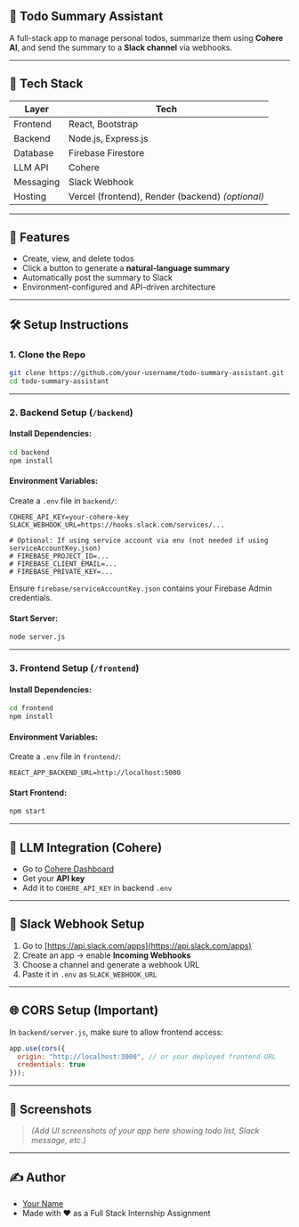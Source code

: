 ## 📘 Todo Summary Assistant

A full-stack app to manage personal todos, summarize them using **Cohere AI**, and send the summary to a **Slack channel** via webhooks.

---

## 🧱 Tech Stack

| Layer     | Tech                                             |
| --------- | ------------------------------------------------ |
| Frontend  | React, Bootstrap                                 |
| Backend   | Node.js, Express.js                              |
| Database  | Firebase Firestore                               |
| LLM API   | Cohere                                           |
| Messaging | Slack Webhook                                    |
| Hosting   | Vercel (frontend), Render (backend) *(optional)* |

---

## 🚀 Features

* Create, view, and delete todos
* Click a button to generate a **natural-language summary**
* Automatically post the summary to Slack
* Environment-configured and API-driven architecture

---

## 🛠 Setup Instructions

### 1. Clone the Repo

```bash
git clone https://github.com/your-username/todo-summary-assistant.git
cd todo-summary-assistant
```

---

### 2. Backend Setup (`/backend`)

#### Install Dependencies:

```bash
cd backend
npm install
```

#### Environment Variables:

Create a `.env` file in `backend/`:

```env
COHERE_API_KEY=your-cohere-key
SLACK_WEBHOOK_URL=https://hooks.slack.com/services/...

# Optional: If using service account via env (not needed if using serviceAccountKey.json)
# FIREBASE_PROJECT_ID=...
# FIREBASE_CLIENT_EMAIL=...
# FIREBASE_PRIVATE_KEY=...
```

Ensure `firebase/serviceAccountKey.json` contains your Firebase Admin credentials.

#### Start Server:

```bash
node server.js
```

---

### 3. Frontend Setup (`/frontend`)

#### Install Dependencies:

```bash
cd frontend
npm install
```

#### Environment Variables:

Create a `.env` file in `frontend/`:

```env
REACT_APP_BACKEND_URL=http://localhost:5000
```

#### Start Frontend:

```bash
npm start
```

---

## 🧠 LLM Integration (Cohere)

* Go to [Cohere Dashboard](https://dashboard.cohere.com/)
* Get your **API key**
* Add it to `COHERE_API_KEY` in backend `.env`

---

## 💬 Slack Webhook Setup

1. Go to [https://api.slack.com/apps](https://api.slack.com/apps)
2. Create an app → enable **Incoming Webhooks**
3. Choose a channel and generate a webhook URL
4. Paste it in `.env` as `SLACK_WEBHOOK_URL`

---

## 🌐 CORS Setup (Important)

In `backend/server.js`, make sure to allow frontend access:

```js
app.use(cors({
  origin: "http://localhost:3000", // or your deployed frontend URL
  credentials: true
}));
```


---

## 📸 Screenshots

> *(Add UI screenshots of your app here showing todo list, Slack message, etc.)*

---

## ✍️ Author

* [Your Name](https://github.com/your-username)
* Made with ❤️ as a Full Stack Internship Assignment


